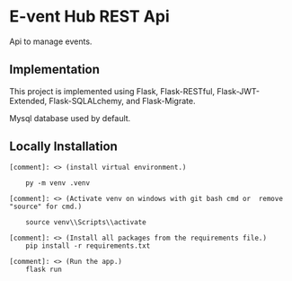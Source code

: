 # E-vent Hub REST Api

Api to manage events.

## Implementation

This project is implemented using Flask, Flask-RESTful, Flask-JWT-Extended, Flask-SQLALchemy, and Flask-Migrate.

Mysql database used by default.

## Locally Installation

```
[comment]: <> (install virtual environment.)

    py -m venv .venv

[comment]: <> (Activate venv on windows with git bash cmd or  remove "source" for cmd.)

    source venv\\Scripts\\activate

[comment]: <> (Install all packages from the requirements file.)
    pip install -r requirements.txt

[comment]: <> (Run the app.)
    flask run
```
